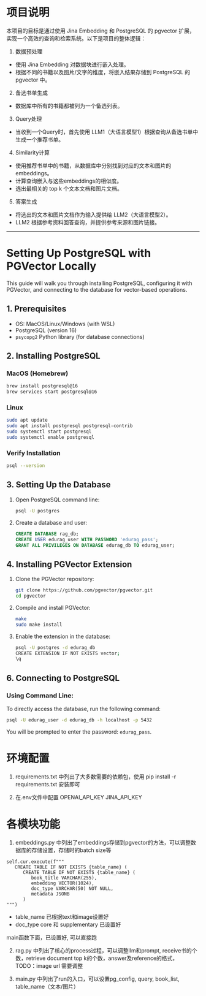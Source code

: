 # 项目说明

本项目的目标是通过使用 Jina Embedding 和 PostgreSQL 的 pgvector 扩展，实现一个高效的查询和检索系统。以下是项目的整体逻辑：

1. 数据预处理
- 使用 Jina Embedding 对数据块进行嵌入处理。
- 根据不同的书籍以及图片/文字的维度，将嵌入结果存储到 PostgreSQL 的 pgvector 中。

2. 备选书单生成
- 数据库中所有的书籍都被列为一个备选列表。

3. Query处理
- 当收到一个Query时，首先使用 LLM1（大语言模型1）根据查询从备选书单中生成一个推荐书单。

4. Similarity计算
- 使用推荐书单中的书籍，从数据库中分别找到对应的文本和图片的embeddings。
- 计算查询嵌入与这些embeddings的相似度。
- 选出最相关的 top k 个文本文档和图片文档。

5. 答案生成
- 将选出的文本和图片文档作为输入提供给 LLM2（大语言模型2）。
- LLM2 根据参考资料回答查询，并提供参考来源和图片链接。


---

# Setting Up PostgreSQL with PGVector Locally

This guide will walk you through installing PostgreSQL, configuring it with PGVector, and connecting to the database for vector-based operations.

## 1. Prerequisites

- OS: MacOS/Linux/Windows (with WSL)
- PostgreSQL (version 16)
- `psycopg2` Python library (for database connections)

## 2. Installing PostgreSQL

### MacOS (Homebrew)

```bash
brew install postgresql@16
brew services start postgresql@16
```

### Linux

```bash
sudo apt update
sudo apt install postgresql postgresql-contrib
sudo systemctl start postgresql
sudo systemctl enable postgresql
```

### Verify Installation

```bash
psql --version
```

## 3. Setting Up the Database

1. Open PostgreSQL command line:

   ```bash
   psql -U postgres
   ```

2. Create a database and user:

   ```sql
   CREATE DATABASE rag_db;
   CREATE USER edurag_user WITH PASSWORD 'edurag_pass';
   GRANT ALL PRIVILEGES ON DATABASE edurag_db TO edurag_user;
   ```

## **4. Installing PGVector Extension**

1. Clone the PGVector repository:
   ```bash
   git clone https://github.com/pgvector/pgvector.git
   cd pgvector
   ```

2. Compile and install PGVector:
   ```bash
   make
   sudo make install
   ```

3. Enable the extension in the database:
   ```bash
   psql -U postgres -d edurag_db
   CREATE EXTENSION IF NOT EXISTS vector;
   \q
   ```


## **6. Connecting to PostgreSQL**

### Using Command Line:
To directly access the database, run the following command:
```bash
psql -U edurag_user -d edurag_db -h localhost -p 5432
```
You will be prompted to enter the password: `edurag_pass`.



# 环境配置
1. requirements.txt 中列出了大多数需要的依赖包，使用 pip install -r requirements.txt 安装即可

2. 在.env文件中配置
OPENAI_API_KEY
JINA_API_KEY


# 各模块功能

1. embeddings.py 中列出了embeddings存储到pgvector的方法，可以调整数据库的存储设置，存储时的batch size等

```
self.cur.execute(f"""
   CREATE TABLE IF NOT EXISTS {table_name} (
      CREATE TABLE IF NOT EXISTS {table_name} (
         book_title VARCHAR(255),
         embedding VECTOR(1024),
         doc_type VARCHAR(50) NOT NULL,
         metadata JSONB
      )
""")
```

- table_name 已根据text和image设置好
- doc_type core 和 supplementary 已设置好

main函数下面，已设置好, 可以直接跑


2. rag.py 中列出了核心的process过程，可以调整llm和prompt, receive书的个数，retrieve document top k的个数，answer及reference的格式，
TODO：image url 需要调整

4. main.py 中列出了run的入口，可以设置pg_config, query, book_list, table_name（文本/图片）

